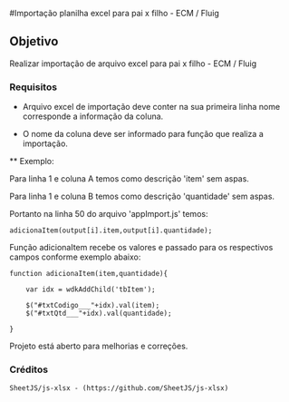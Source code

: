 #Importação planilha excel para pai x filho - ECM / Fluig

## Objetivo

Realizar importação de arquivo excel para pai x filho - ECM / Fluig


### Requisitos

* Arquivo excel de importação deve conter na sua primeira linha nome corresponde a informação da coluna.

* O nome da coluna deve ser informado para função que realiza a importação. 

** Exemplo:

Para linha 1 e coluna A temos como descrição 'item' sem aspas.

Para linha 1 e coluna B temos como descrição 'quantidade' sem aspas.

Portanto na linha 50 do arquivo 'appImport.js' temos:
	
	adicionaItem(output[i].item,output[i].quantidade);

Função adicionaItem recebe os valores e passado para os respectivos campos conforme exemplo abaixo:

	function adicionaItem(item,quantidade){
		
		var idx = wdkAddChild('tbItem');
		
		$("#txtCodigo___"+idx).val(item);
		$("#txtQtd___"+idx).val(quantidade);
				
	}




Projeto está aberto para melhorias e correções.



### Créditos

	SheetJS/js-xlsx - (https://github.com/SheetJS/js-xlsx)
